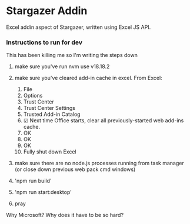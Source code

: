 # Stargazer Addin
Excel addin aspect of Stargazer, written using Excel JS API.

### Instructions to run for dev
This has been killing me so I'm writing the steps down

1. make sure you've run nvm use v18.18.2

2. make sure you've cleared add-in cache in excel. From Excel:
    1. File
    2. Options
    3. Trust Center
    4. Trust Center Settings
    5. Trusted Add-in Catalog
    6. ☑ Next time Office starts, clear all previously-started web add-ins cache.
    7. OK
    8. OK
    9. OK
    10. Fully shut down Excel

11. make sure there are no node.js processes running from task manager (or close down previous web pack cmd windows)

12. 'npm run build' 

13. 'npm run start:desktop'

14. pray

Why Microsoft? Why does it have to be so hard?
